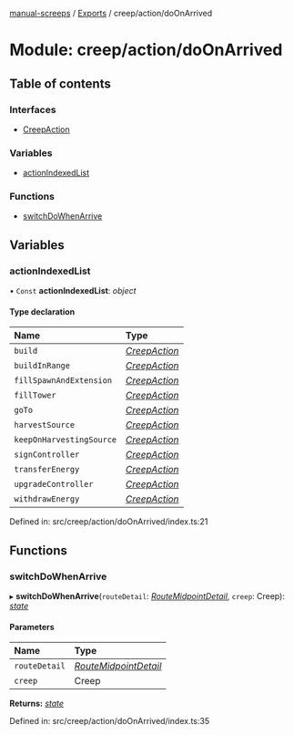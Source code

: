 [manual-screeps](../README.md) / [Exports](../modules.md) / creep/action/doOnArrived

# Module: creep/action/doOnArrived

## Table of contents

### Interfaces

- [CreepAction](../interfaces/creep_action_doonarrived.creepaction.md)

### Variables

- [actionIndexedList](creep_action_doonarrived.md#actionindexedlist)

### Functions

- [switchDoWhenArrive](creep_action_doonarrived.md#switchdowhenarrive)

## Variables

### actionIndexedList

• `Const` **actionIndexedList**: *object*

#### Type declaration

| Name | Type |
| :------ | :------ |
| `build` | [*CreepAction*](../interfaces/creep_action_doonarrived.creepaction.md) |
| `buildInRange` | [*CreepAction*](../interfaces/creep_action_doonarrived.creepaction.md) |
| `fillSpawnAndExtension` | [*CreepAction*](../interfaces/creep_action_doonarrived.creepaction.md) |
| `fillTower` | [*CreepAction*](../interfaces/creep_action_doonarrived.creepaction.md) |
| `goTo` | [*CreepAction*](../interfaces/creep_action_doonarrived.creepaction.md) |
| `harvestSource` | [*CreepAction*](../interfaces/creep_action_doonarrived.creepaction.md) |
| `keepOnHarvestingSource` | [*CreepAction*](../interfaces/creep_action_doonarrived.creepaction.md) |
| `signController` | [*CreepAction*](../interfaces/creep_action_doonarrived.creepaction.md) |
| `transferEnergy` | [*CreepAction*](../interfaces/creep_action_doonarrived.creepaction.md) |
| `upgradeController` | [*CreepAction*](../interfaces/creep_action_doonarrived.creepaction.md) |
| `withdrawEnergy` | [*CreepAction*](../interfaces/creep_action_doonarrived.creepaction.md) |

Defined in: src/creep/action/doOnArrived/index.ts:21

## Functions

### switchDoWhenArrive

▸ **switchDoWhenArrive**(`routeDetail`: [*RouteMidpointDetail*](../interfaces/creep_routeplan.routemidpointdetail.md), `creep`: Creep): [*state*](creep_action.md#state)

#### Parameters

| Name | Type |
| :------ | :------ |
| `routeDetail` | [*RouteMidpointDetail*](../interfaces/creep_routeplan.routemidpointdetail.md) |
| `creep` | Creep |

**Returns:** [*state*](creep_action.md#state)

Defined in: src/creep/action/doOnArrived/index.ts:35
